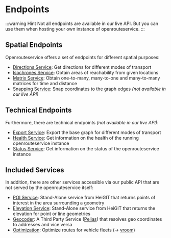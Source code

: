 # Endpoints

:::warning Hint
Not all endpoints are available in our live API.
But you can use them when hosting your own instance of openrouteservice.
:::

## Spatial Endpoints

Openrouteservice offers a set of endpoints for different spatial purposes:

* [Directions Service](directions/index.md): Get directions for different modes of transport
* [Isochrones Service](isochrones/index.md): Obtain areas of reachability from given locations
* [Matrix Service](matrix/index.md): Obtain one-to-many, many-to-one and many-to-many matrices for time and distance
* [Snapping Service](snapping/index.md): Snap coordinates to the graph edges _(not available in our live API)_

## Technical Endpoints

Furthermore, there are technical endpoints
_(not available in our live API)_:

* [Export Service](export/index.md): Export the base graph for different modes of transport
* [Health Service](health/index.md): Get information on the health of the running openrouteservice instance
* [Status Service](status/index.md): Get information on the status of the openrouteservice instance

## Included Services 

In addition, there are other services accessible via our public API that are not served by the openrouteservice itself:

* [POI Service](poi-service): Stand-Alone service from HeiGIT that returns points of interest in the area surrounding a geometry
* [Elevation Service](https://openrouteservice.org/dev/#/api-docs/elevation): Stand-Alone service from HeiGIT that returns the elevation for point or line geometries 
* [Geocoder](geocoder/index.md): A Third Party Service ([Pelias](https://www.pelias.io)) that resolves geo coordinates to addresses and vice versa
* [Optimization](https://openrouteservice.org/dev/#/api-docs/optimization): Optimize routes for vehicle fleets (-> [vroom](https://github.com/VROOM-Project/vroom))

